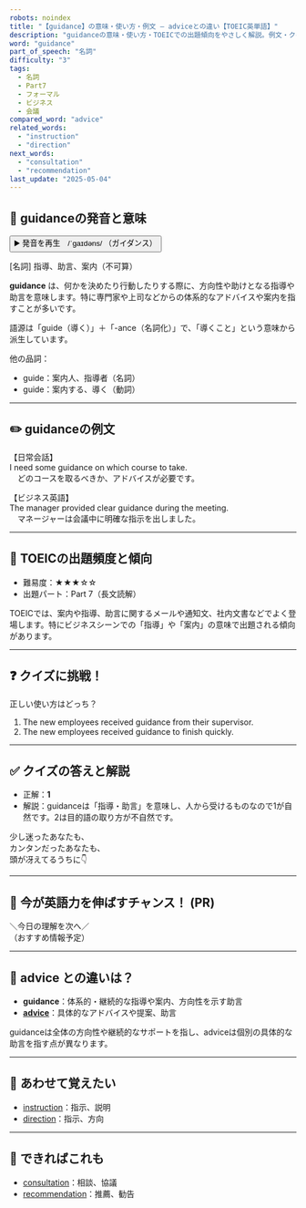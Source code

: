 ```yaml
---
robots: noindex
title: "【guidance】の意味・使い方・例文 ― adviceとの違い【TOEIC英単語】"
description: "guidanceの意味・使い方・TOEICでの出題傾向をやさしく解説。例文・クイズ付きでadviceとの違いもわかりやすく学べます。"
word: "guidance"
part_of_speech: "名詞"
difficulty: "3"
tags:
  - 名詞
  - Part7
  - フォーマル
  - ビジネス
  - 会議
compared_word: "advice"
related_words:
  - "instruction"
  - "direction"
next_words:
  - "consultation"
  - "recommendation"
last_update: "2025-05-04"
---
```


## 🔰 guidanceの発音と意味

<button class="play-audio" onclick="playTTS('guidance')">
  <span class="play-audio-main">
    ▶️ 発音を再生　/ˈɡaɪdəns/
  </span>
  <span class="play-audio-sub">
    （ガイダンス）
  </span>
</button>

[名詞] 指導、助言、案内（不可算）

**guidance** は、何かを決めたり行動したりする際に、方向性や助けとなる指導や助言を意味します。特に専門家や上司などからの体系的なアドバイスや案内を指すことが多いです。

語源は「guide（導く）」＋「-ance（名詞化）」で、「導くこと」という意味から派生しています。

他の品詞：  
- guide：案内人、指導者（名詞）
- guide：案内する、導く（動詞）

---

## ✏️ guidanceの例文

【日常会話】  
I need some guidance on which course to take.  
　どのコースを取るべきか、アドバイスが必要です。

【ビジネス英語】  
The manager provided clear guidance during the meeting.  
　マネージャーは会議中に明確な指示を出しました。

---

## 🎯 TOEICの出題頻度と傾向

- 難易度：★★★☆☆
- 出題パート：Part 7（長文読解）

TOEICでは、案内や指導、助言に関するメールや通知文、社内文書などでよく登場します。特にビジネスシーンでの「指導」や「案内」の意味で出題される傾向があります。

---

## ❓ クイズに挑戦！

正しい使い方はどっち？

1. The new employees received guidance from their supervisor.  
2. The new employees received guidance to finish quickly.

---

## ✅ クイズの答えと解説

- 正解：**1**
- 解説：guidanceは「指導・助言」を意味し、人から受けるものなので1が自然です。2は目的語の取り方が不自然です。

少し迷ったあなたも、  
カンタンだったあなたも、  
頭が冴えてるうちに👇️

---

## 🚀 今が英語力を伸ばすチャンス！ (PR)

<div class="info-center">
＼今日の理解を次へ／<br>  
（おすすめ情報予定）
</div>

---

## 🤔  advice との違いは？

- **guidance**：体系的・継続的な指導や案内、方向性を示す助言
- **[advice](/advice)**：具体的なアドバイスや提案、助言

guidanceは全体の方向性や継続的なサポートを指し、adviceは個別の具体的な助言を指す点が異なります。

---

## 🧩 あわせて覚えたい

- [instruction](/instruction)：指示、説明
- [direction](/direction)：指示、方向

---

## 📖 できればこれも

- [consultation](/consultation)：相談、協議
- [recommendation](/recommendation)：推薦、勧告

<!-- cvid: aid08_bid45 -->
